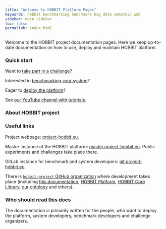 ```yaml
---
title: "Welcome to HOBBIT Platform Pages"
keywords: hobbit benchmarking benchmark big data semantic web
sidebar: main_sidebar
toc: false
permalink: index.html
---
```


Welcome to the HOBBIT project documentation pages.
Here we keep up-to-date documentation on how to use, deploy and maintain HOBBIT platform.

### Quick start

Want to [take part in a challenge](/challenge_participation.html)?

Interested in [benchmarking your system](/benchmarking.html)?

Eager to [deploy the platform](/quick_guide.html)?

See [our YouTube channel with tutorials](https://www.youtube.com/channel/UC3eWNVAKXLqAdOhuQ5kd57g/).

### About HOBBIT project

### Useful links

Project webpage: [project-hobbit.eu](http://project-hobbit.eu/).

Master instance of the HOBBIT platform:
[master.project-hobbit.eu](https://master.project-hobbit.eu/).
Public experiments and challenges take place there.

GitLab instance for benchmark and system developers:
[git.project-hobbit.eu](https://git.project-hobbit.eu/).

There is [`hobbit-project` GitHub organization](https://github.com/hobbit-project/)
where development takes place
(including
[this documentation](https://github.com/hobbit-project/hobbit-project.github.io),
[HOBBIT Platform](https://github.com/hobbit-project/platform),
[HOBBIT Core Library](https://github.com/hobbit-project/core),
[our ontology](https://github.com/hobbit-project/ontology)
and others).

### Who should read this docs

The documentation is primarily written for the people, who want to deploy the platform, system developers, benchmark developers and challenge organizers.
